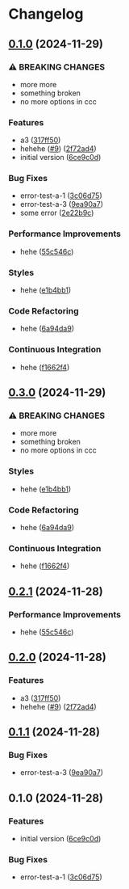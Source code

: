 # Changelog

## [0.1.0](https://github.com/unnoq/unnoq-monorepo-release-playground/compare/test-a-v0.3.0...test-a-v0.1.0) (2024-11-29)


### ⚠ BREAKING CHANGES

* more more
* something broken
* no more options in ccc

### Features

* a3 ([317ff50](https://github.com/unnoq/unnoq-monorepo-release-playground/commit/317ff5042e5c1851ff283454c3a424fe5d215e05))
* hehehe ([#9](https://github.com/unnoq/unnoq-monorepo-release-playground/issues/9)) ([2f72ad4](https://github.com/unnoq/unnoq-monorepo-release-playground/commit/2f72ad46fbb46bf7479d67f1d4d70d9c2686831e))
* initial version ([6ce9c0d](https://github.com/unnoq/unnoq-monorepo-release-playground/commit/6ce9c0de0491727aed3c44f72f08458d34030a0f))


### Bug Fixes

* error-test-a-1 ([3c06d75](https://github.com/unnoq/unnoq-monorepo-release-playground/commit/3c06d75622d448a8ce9c4e03f49187d46b595ed9))
* error-test-a-3 ([9ea90a7](https://github.com/unnoq/unnoq-monorepo-release-playground/commit/9ea90a791aacc4c643d4c7dd8e5473efdbfbac4a))
* some error ([2e22b9c](https://github.com/unnoq/unnoq-monorepo-release-playground/commit/2e22b9cf09233a42121986dfbe4dbef30b649458))


### Performance Improvements

* hehe ([55c546c](https://github.com/unnoq/unnoq-monorepo-release-playground/commit/55c546cd9e42964add696cc9592f98f59802f8ad))


### Styles

* hehe ([e1b4bb1](https://github.com/unnoq/unnoq-monorepo-release-playground/commit/e1b4bb10dec7f2852e5ab69ec50d7b940885aa8f))


### Code Refactoring

* hehe ([6a94da9](https://github.com/unnoq/unnoq-monorepo-release-playground/commit/6a94da94cf1560db35f1028e3859b24a7caaca10))


### Continuous Integration

* hehe ([f1662f4](https://github.com/unnoq/unnoq-monorepo-release-playground/commit/f1662f48df3ba6289974b41b10c784acc35466ec))

## [0.3.0](https://github.com/unnoq/unnoq-monorepo-release-playground/compare/test-a-v0.2.1...test-a-v0.3.0) (2024-11-29)


### ⚠ BREAKING CHANGES

* more more
* something broken
* no more options in ccc

### Styles

* hehe ([e1b4bb1](https://github.com/unnoq/unnoq-monorepo-release-playground/commit/e1b4bb10dec7f2852e5ab69ec50d7b940885aa8f))


### Code Refactoring

* hehe ([6a94da9](https://github.com/unnoq/unnoq-monorepo-release-playground/commit/6a94da94cf1560db35f1028e3859b24a7caaca10))


### Continuous Integration

* hehe ([f1662f4](https://github.com/unnoq/unnoq-monorepo-release-playground/commit/f1662f48df3ba6289974b41b10c784acc35466ec))

## [0.2.1](https://github.com/unnoq/unnoq-monorepo-release-playground/compare/test-a-v0.2.0...test-a-v0.2.1) (2024-11-28)


### Performance Improvements

* hehe ([55c546c](https://github.com/unnoq/unnoq-monorepo-release-playground/commit/55c546cd9e42964add696cc9592f98f59802f8ad))

## [0.2.0](https://github.com/unnoq/unnoq-monorepo-release-playground/compare/test-a-v0.1.1...test-a-v0.2.0) (2024-11-28)


### Features

* a3 ([317ff50](https://github.com/unnoq/unnoq-monorepo-release-playground/commit/317ff5042e5c1851ff283454c3a424fe5d215e05))
* hehehe ([#9](https://github.com/unnoq/unnoq-monorepo-release-playground/issues/9)) ([2f72ad4](https://github.com/unnoq/unnoq-monorepo-release-playground/commit/2f72ad46fbb46bf7479d67f1d4d70d9c2686831e))

## [0.1.1](https://github.com/unnoq/unnoq-monorepo-release-playground/compare/test-a-v0.1.0...test-a-v0.1.1) (2024-11-28)


### Bug Fixes

* error-test-a-3 ([9ea90a7](https://github.com/unnoq/unnoq-monorepo-release-playground/commit/9ea90a791aacc4c643d4c7dd8e5473efdbfbac4a))

## 0.1.0 (2024-11-28)


### Features

* initial version ([6ce9c0d](https://github.com/unnoq/unnoq-monorepo-release-playground/commit/6ce9c0de0491727aed3c44f72f08458d34030a0f))


### Bug Fixes

* error-test-a-1 ([3c06d75](https://github.com/unnoq/unnoq-monorepo-release-playground/commit/3c06d75622d448a8ce9c4e03f49187d46b595ed9))
